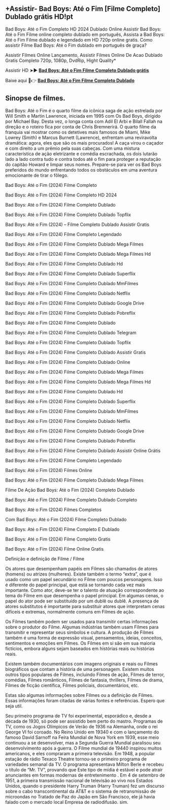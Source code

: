 ## +Assistir- Bad Boys: Até o Fim [Filme Completo] Dublado grátis HD!pt

Bad Boys: Até o Fim Completo HD 2024 Dublado Online Assistir Bad Boys: Até o Fim Filme online completo dublado em português, Assista a Bad Boys: Até o Fim Filme dublado e legendado em HD 720p online gratis. Como assistir Filme Bad Boys: Até o Fim dublado em português de graça?

Assistir Filmes Online Lançamento, Assistir Filmes Online De Acao Dublado Gratis Completo 720p, 1080p, DvdRip, Hight Quality*

Assistir HD ➤► **[Bad Boys: Até o Fim Filme Completo Dublado grátis](https://jasstwatch.com/pt/movie/573435)**

Baixe aqui 🔴👉 **[Bad Boys: Até o Fim Filme Completo Dublado](https://jasstwatch.com/pt/movie/573435)**

## Sinopse de filmes.

Bad Boys: Até o Fim é o quarto filme da icônica saga de ação estrelada por Will Smith e Martin Lawrence, iniciada em 1995 com Os Bad Boys, dirigido por Michael Bay. Desta vez, o longa conta com Adil El Arbi e Bilall Fallah na direção e o roteiro fica por conta de Chris Bremnerirá. O quarto filme da franquia vai mostrar como os detetives mais famosos de Miami, Mike Lowrey (Smith) e Marcus Burnett (Lawrence), enfrentam uma reviravolta dramática: agora, eles que são os mais procurados! A caça virou o caçador e com direito a um prêmio pela suas cabeças. Com uma mistura característica de ação eletrizante e comédia escrachada, os dois lutarão lado a lado contra tudo e contra todos até o fim para proteger a reputação do capitão Howard e limpar seus nomes. Prepare-se para ver os Bad Boys preferidos do mundo enfrentando todos os obstáculos em uma aventura emocionante de tirar o fôlego.

Bad Boys: Até o Fim (2024) Filme Completo

Bad Boys: Até o Fim (2024) Filme Completo HD 2024

Bad Boys: Até o Fim (2024) Filme Completo Dublado

Bad Boys: Até o Fim (2024) Filme Completo Dublado Topflix

Bad Boys: Até o Fim (2024) – Filme Completo Dublado Assistir Gratis

Bad Boys: Até o Fim (2024) Filme Completo Legendado

Bad Boys: Até o Fim (2024) Filme Completo Dublado Mega Filmes

Bad Boys: Até o Fim (2024) Filme Completo Dublado Mega Filmes Hd

Bad Boys: Até o Fim (2024) Filme Completo Dublado Hd

Bad Boys: Até o Fim (2024) Filme Completo Dublado Superflix

Bad Boys: Até o Fim (2024) Filme Completo Dublado MmFilmes

Bad Boys: Até o Fim (2024) Filme Completo Dublado Netflix

Bad Boys: Até o Fim (2024) Filme Completo Dublado Google Drive

Bad Boys: Até o Fim (2024) Filme Completo Dublado Pobreflix

Bad Boys: Até o Fim (2024) Filme Completo Dublado

Bad Boys: Até o Fim (2024) Filme Completo Dublado Telegram

Bad Boys: Até o Fim (2024) Filme Completo Dublado Topflix

Bad Boys: Até o Fim (2024) Filme Completo Dublado Assistir Gratis

Bad Boys: Até o Fim (2024) Filme Completo Dublado Online

Bad Boys: Até o Fim (2024) Filme Completo Dublado Mega Filmes

Bad Boys: Até o Fim (2024) Filme Completo Dublado Mega Filmes Hd

Bad Boys: Até o Fim (2024) Filme Completo Dublado Hd

Bad Boys: Até o Fim (2024) Filme Completo Dublado Superflix

Bad Boys: Até o Fim (2024) Filme Completo Dublado MmFilmes

Bad Boys: Até o Fim (2024) Filme Completo Dublado Netflix

Bad Boys: Até o Fim (2024) Filme Completo Dublado Google Drive

Bad Boys: Até o Fim (2024) Filme Completo Dublado Pobreflix

Bad Boys: Até o Fim (2024) Filme Completo Dublado Assistir Online Grátis

Bad Boys: Até o Fim (2024) Filme Completo Legendado

Bad Boys: Até o Fim (2024) Filmes Online

Bad Boys: Até o Fim (2024) Filme Completo Dublado Mega Filmes

Filme De Ação Bad Boys: Até o Fim (2024) Completo Dublado

Bad Boys: Até o Fim (2024) Filme Completo Dublado Completo

Bad Boys: Até o Fim (2024) Filmes Completos

Com Bad Boys: Até o Fim (2024) Filme Completo Dublado

Bad Boys: Até o Fim (2024) Filme Completo E Dublado

Bad Boys: Até o Fim (2024) Filme Completo Gratis

Bad Boys: Até o Fim (2024) Filme Online Gratis

Definição e definição de Filme / Filme

Os atores que desempenham papéis em Filmes são chamados de atores (homens) ou atrizes (mulheres). Existe também o termo “extra”, que é usado como um papel secundário no Filme com poucos personagens. Isso é diferente do papel principal, que está se tornando cada vez mais importante. Como ator, deve-se ter o talento de atuação correspondente ao tema do Filme em que desempenha o papel principal. Em algumas cenas, o papel do ator pode ser substituído por um dublê ou dublê. A presença de atores substitutos é importante para substituir atores que interpretam cenas difíceis e extremas, normalmente comuns em Filmes de ação.

Os Filmes também podem ser usados para transmitir certas informações sobre o produtor do Filme. Algumas indústrias também usam Filmes para transmitir e representar seus símbolos e cultura. A produção de Filmes também é uma forma de expressão visual, pensamentos, ideias, conceitos, sentimentos e emoções em Filmes. Os Filmes em si são em sua maioria fictícios, embora alguns sejam baseados em histórias reais ou histórias reais.

Existem também documentários com imagens originais e reais ou Filmes biográficos que contam a história de uma personagem. Existem muitos outros tipos populares de Filmes, incluindo Filmes de ação, Filmes de terror, comédias, Filmes românticos, Filmes de fantasia, thrillers, Filmes de drama, Filmes de ficção científica, Filmes policiais, documentários, etc.

Estas são algumas informações sobre Filmes ou a definição de Filmes. Essas informações foram citadas de várias fontes e referências. Espero que seja util.

Seu primeiro programa de TV foi experimental, esporádico e, desde a década de 1930, só pode ser assistido bem perto do mastro. Programas de TV, como os Jogos Olímpicos de Verão de 1936 na Alemanha, onde o rei George VI foi coroado. No Reino Unido em 19340 e com o lançamento do famoso David Sarnoff na Feira Mundial de Nova York em 1939, esse meio continuou a se desenvolver, mas a Segunda Guerra Mundial paralisou seu desenvolvimento após a guerra. O Filme mundial de 19440 inspirou muitos americanos, e eles compraram a primeira televisão. Em 1948, a popular estação de rádio Texaco Theatre tornou-se o primeiro programa de variedades semanal da TV. O programa apresentava Milton Berle e recebeu o título de “Mr. TV”, provando que Este tipo de mídia é estável e pode atrair anunciantes em formas modernas de entretenimento . Em 4 de setembro de 1951, a primeira transmissão nacional de televisão ao vivo nos Estados Unidos, quando o presidente Harry Truman (Harry Truman) fez um discurso sobre o cabo transcontinental da AT&T e o sistema de retransmissão de microondas no Tratado de Paz do Japão em São Francisco, ele já havia falado com o mercado local Empresa de radiodifusão. sim.
